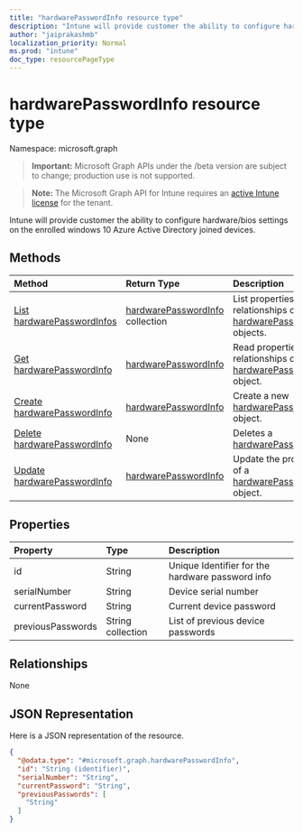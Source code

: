 ```yaml
---
title: "hardwarePasswordInfo resource type"
description: "Intune will provide customer the ability to configure hardware/bios settings on the enrolled windows 10 Azure Active Directory joined devices."
author: "jaiprakashmb"
localization_priority: Normal
ms.prod: "intune"
doc_type: resourcePageType
---
```


# hardwarePasswordInfo resource type

Namespace: microsoft.graph

> **Important:** Microsoft Graph APIs under the /beta version are subject to change; production use is not supported.

> **Note:** The Microsoft Graph API for Intune requires an [active Intune license](https://go.microsoft.com/fwlink/?linkid=839381) for the tenant.

Intune will provide customer the ability to configure hardware/bios settings on the enrolled windows 10 Azure Active Directory joined devices.

## Methods
|Method|Return Type|Description|
|:---|:---|:---|
|[List hardwarePasswordInfos](../api/intune-deviceconfig-hardwarepasswordinfo-list.md)|[hardwarePasswordInfo](../resources/intune-deviceconfig-hardwarepasswordinfo.md) collection|List properties and relationships of the [hardwarePasswordInfo](../resources/intune-deviceconfig-hardwarepasswordinfo.md) objects.|
|[Get hardwarePasswordInfo](../api/intune-deviceconfig-hardwarepasswordinfo-get.md)|[hardwarePasswordInfo](../resources/intune-deviceconfig-hardwarepasswordinfo.md)|Read properties and relationships of the [hardwarePasswordInfo](../resources/intune-deviceconfig-hardwarepasswordinfo.md) object.|
|[Create hardwarePasswordInfo](../api/intune-deviceconfig-hardwarepasswordinfo-create.md)|[hardwarePasswordInfo](../resources/intune-deviceconfig-hardwarepasswordinfo.md)|Create a new [hardwarePasswordInfo](../resources/intune-deviceconfig-hardwarepasswordinfo.md) object.|
|[Delete hardwarePasswordInfo](../api/intune-deviceconfig-hardwarepasswordinfo-delete.md)|None|Deletes a [hardwarePasswordInfo](../resources/intune-deviceconfig-hardwarepasswordinfo.md).|
|[Update hardwarePasswordInfo](../api/intune-deviceconfig-hardwarepasswordinfo-update.md)|[hardwarePasswordInfo](../resources/intune-deviceconfig-hardwarepasswordinfo.md)|Update the properties of a [hardwarePasswordInfo](../resources/intune-deviceconfig-hardwarepasswordinfo.md) object.|

## Properties
|Property|Type|Description|
|:---|:---|:---|
|id|String|Unique Identifier for the hardware password info|
|serialNumber|String|Device serial number|
|currentPassword|String|Current device password|
|previousPasswords|String collection|List of previous device passwords|

## Relationships
None

## JSON Representation
Here is a JSON representation of the resource.
<!-- {
  "blockType": "resource",
  "keyProperty": "id",
  "@odata.type": "microsoft.graph.hardwarePasswordInfo"
}
-->
``` json
{
  "@odata.type": "#microsoft.graph.hardwarePasswordInfo",
  "id": "String (identifier)",
  "serialNumber": "String",
  "currentPassword": "String",
  "previousPasswords": [
    "String"
  ]
}
```






